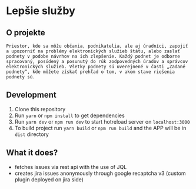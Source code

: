 # Lepšie služby

## O projekte

    Priestor, kde sa môžu občania, podnikatelia, ale aj úradníci, zapojiť a upozorniť na problémy elektronických služieb štátu, alebo zaslať podnety v podobe návrhov na ich zlepšenie. Každý podnet je odborne spracovaný, posúdený a posunutý do rúk zodpovedných úradov a správcov elektronických služieb. Všetky podnety sú uverejnené v časti „Zadané podnety“, kde môžete získať prehľad o tom, v akom stave riešenia podnety sú.

## Development

1. Clone this repository
2. Run `yarn` or `npm install` to get dependencies
3. Run `yarn dev` or `npm run dev` to start hotreload server on `localhost:3000`
4. To build project run `yarn build` or `npm run build` and the APP will be in `dist` directory

## What it does?

- fetches issues via rest api with the use of JQL
- creates jira issues anonymously through google recaptcha v3 (custom plugin deployed on jira side)
